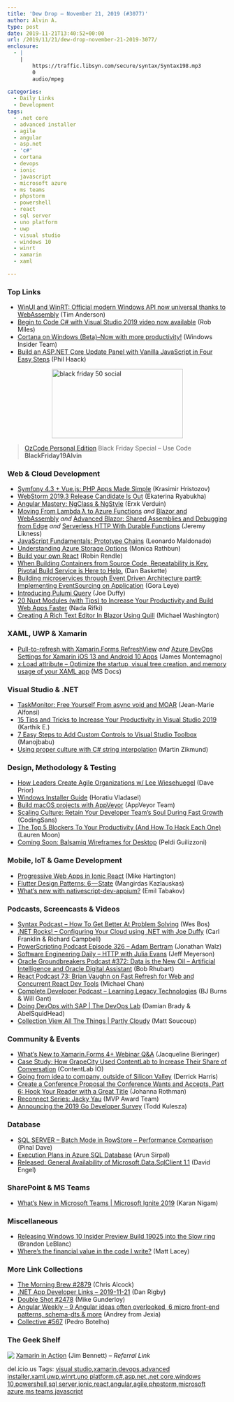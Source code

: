 ```yaml
---
title: 'Dew Drop – November 21, 2019 (#3077)'
author: Alvin A.
type: post
date: 2019-11-21T13:40:52+00:00
url: /2019/11/21/dew-drop-november-21-2019-3077/
enclosure:
  - |
    |
        https://traffic.libsyn.com/secure/syntax/Syntax198.mp3
        0
        audio/mpeg
        
categories:
  - Daily Links
  - Development
tags:
  - .net core
  - advanced installer
  - agile
  - angular
  - asp.net
  - 'c#'
  - cortana
  - devops
  - ionic
  - javascript
  - microsoft azure
  - ms teams
  - phpstorm
  - powershell
  - react
  - sql server
  - uno platform
  - uwp
  - visual studio
  - windows 10
  - winrt
  - xamarin
  - xaml

---
```

### <a name="top"></a>Top Links

  * <a href="https://www.theregister.co.uk/2019/11/20/winui_winrt_windows_api_webassembly/" target="_blank" rel="noopener noreferrer">WinUI and WinRT: Official modern Windows API now universal thanks to WebAssembly</a> (Tim Anderson)
  * <a href="https://www.robmiles.com/journal/2019/11/20/begin-to-code-c-with-visual-studio-2019-video-now-available" target="_blank" rel="noopener noreferrer">Begin to Code C# with Visual Studio 2019 video now available</a> (Rob Miles)
  * <a href="https://insider.windows.com/en-us/articles/cortana-windows-beta/" target="_blank" rel="noopener noreferrer">Cortana on Windows (Beta)–Now with more productivity!</a> (Windows Insider Team)
  * <a href="http://feeds.haacked.com/~r/haacked/~3/JzfTWCVbqSs/" target="_blank" rel="noopener noreferrer">Build an ASP.NET Core Update Panel with Vanilla JavaScript in Four Easy Steps</a> (Phil Haack)

<a href="https://shop.oz-code.com/Purchase#/personal/buypersonal" target="_blank" rel="noopener noreferrer"><img loading="lazy" decoding="async" width="300" height="158" title="black friday 50 social" style="margin: 0px auto 10px; border: 0px currentcolor; border-image: none; float: none; display: block; background-image: none;" alt="black friday 50 social" src="/wp-content/uploads/2019/11/black-friday-50-social.png" border="0" /></a>

> <a href="https://shop.oz-code.com/Purchase#/personal/buypersonal" target="_blank" rel="noopener noreferrer">OzCode Personal Edition</a> Black Friday Special &#8211; Use Code **BlackFriday19Alvin**

### <a name="web"></a>Web & Cloud Development

  * <a href="https://developer.okta.com/blog/2019/11/20/symfony-vue-php-apps-made-simple" target="_blank" rel="noopener noreferrer">Symfony 4.3 + Vue.js: PHP Apps Made Simple</a> (Krasimir Hristozov)
  * <a href="https://blog.jetbrains.com/webstorm/2019/11/webstorm-2019-3-rc-is-out/" target="_blank" rel="noopener noreferrer">WebStorm 2019.3 Release Candidate Is Out</a> (Ekaterina Ryabukha)
  * <a href="https://blog.angularindepth.com/angular-mastery-ngclass-ngstyle-e972dd580889?source=rss----e5ed704095b---4" target="_blank" rel="noopener noreferrer">Angular Mastery: NgClass & NgStyle</a> (Erxk Verduin)
  * <a href="https://www.codeproject.com/Articles/5251702/Moving-From-Lambda-to-Azure-Functions" target="_blank" rel="noopener noreferrer">Moving From Lambda ƛ to Azure Functions</a> _and_ <a href="https://www.codeproject.com/Articles/5251688/Blazor-and-WebAssembly" target="_blank" rel="noopener noreferrer">Blazor and WebAssembly</a> _and_ <a href="https://www.codeproject.com/Articles/5251686/Advanced-Blazor-Shared-Assemblies-and-Debugging-fr" target="_blank" rel="noopener noreferrer">Advanced Blazor: Shared Assemblies and Debugging from Edge</a> _and_ <a href="https://www.codeproject.com/Articles/5251685/Serverless-HTTP-With-Durable-Functions" target="_blank" rel="noopener noreferrer">Serverless HTTP With Durable Functions</a> (Jeremy Likness)
  * <a href="https://www.telerik.com/blogs/javascript-fundamentals-prototype-chains" target="_blank" rel="noopener noreferrer">JavaScript Fundamentals: Prototype Chains</a> (Leonardo Maldonado)
  * <a href="https://www.red-gate.com/simple-talk/cloud/cloud-data/understanding-azure-storage-options/" target="_blank" rel="noopener noreferrer">Understanding Azure Storage Options</a> (Monica Rathbun)
  * <a href="https://pomb.us/build-your-own-react/" target="_blank" rel="noopener noreferrer">Build your own React</a> (Robin Rendle)
  * <a href="https://content.pivotal.io/home-page/when-building-containers-from-source-code-repeatability-is-key-pivotal-build-service-is-here-to-help" target="_blank" rel="noopener noreferrer">When Building Containers from Source Code, Repeatability is Key. Pivotal Build Service is Here to Help.</a> (Dan Baskette)
  * <a href="http://logcorner.com/building-microservices-through-event-driven-architecture-part8-implementing-eventsourcing-on-application/" target="_blank" rel="noopener noreferrer">Building microservices through Event Driven Architecture part9: Implementing EventSourcing on Application</a> (Gora Leye)
  * <a href="https://www.pulumi.com/blog/query-kubernetes/" target="_blank" rel="noopener noreferrer">Introducing Pulumi Query</a> (Joe Duffy)
  * <a href="https://www.telerik.com/blogs/20-nuxt-modules-with-tips-to-increase-productivity-build-web-apps-faster" target="_blank" rel="noopener noreferrer">20 Nuxt Modules (with Tips) to Increase Your Productivity and Build Web Apps Faster</a> (Nada Rifki)
  * <a href="http://blazorhelpwebsite.com/Blog/tabid/61/EntryId/4364/Creating-A-Rich-Text-Editor-In-Blazor-Using-Quill.aspx" target="_blank" rel="noopener noreferrer">Creating A Rich Text Editor In Blazor Using Quill</a> (Michael Washington)



### <a name="silverlight"></a>XAML, UWP & Xamarin

  * <a href="https://devblogs.microsoft.com/xamarin/refreshview-xamarin-forms/" target="_blank" rel="noopener noreferrer">Pull-to-refresh with Xamarin.Forms RefreshView</a> _and_ <a href="https://montemagno.com/azure-devops-settings-for-xamarin-ios-13-and-android-10-apps/" target="_blank" rel="noopener noreferrer">Azure DevOps Settings for Xamarin iOS 13 and Android 10 Apps</a> (James Montemagno)
  * <a href="https://docs.microsoft.com/en-us/windows/uwp/xaml-platform/x-load-attribute" target="_blank" rel="noopener noreferrer">x:Load attribute &#8211; Optimize the startup, visual tree creation, and memory usage of your XAML app</a> (MS Docs)



### <a name="dotnet"></a>Visual Studio & .NET

  * <a href="https://www.sharpnado.com/task-monitor/" target="_blank" rel="noopener noreferrer">TaskMonitor: Free Yourself From async void and MOAR</a> (Jean-Marie Alfonsi)
  * <a href="https://www.syncfusion.com/blogs/post/15-tips-to-increase-your-productivity-in-visual-studio-2019.aspx" target="_blank" rel="noopener noreferrer">15 Tips and Tricks to Increase Your Productivity in Visual Studio 2019</a> (Karthik E.)
  * <a href="https://www.syncfusion.com/blogs/post/add-custom-controls-to-visual-studio-toolbox.aspx" target="_blank" rel="noopener noreferrer">7 Easy Steps to Add Custom Controls to Visual Studio Toolbox</a> (Manojbabu)
  * <a href="https://blog.mzikmund.com/2019/11/using-proper-culture-with-c-string-interpolation/" target="_blank" rel="noopener noreferrer">Using proper culture with C# string interpolation</a> (Martin Zikmund)



### <a name="design"></a>Design, Methodology & Testing

  * <a href="http://feedproxy.google.com/~r/LeadingAgile/~3/HGNGZxQ1gHw/" target="_blank" rel="noopener noreferrer">How Leaders Create Agile Organizations w/ Lee Wiesehuegel</a> (Dave Prior)
  * <a href="https://www.advancedinstaller.com/role-based-guide-to-windows-installer.html" target="_blank" rel="noopener noreferrer">Windows Installer Guide</a> (Horatiu Vladasel)
  * <a href="https://www.appveyor.com/blog/2019/11/20/build-macos-projects-with-appveyor/" target="_blank" rel="noopener noreferrer">Build macOS projects with AppVeyor</a> (AppVeyor Team)
  * <a href="http://codingsans.com/blog/scaling-culture" target="_blank" rel="noopener noreferrer">Scaling Culture: Retain Your Developer Team’s Soul During Fast Growth</a> (CodingSans)
  * <a href="https://blog.trello.com/productivity-blockers" target="_blank" rel="noopener noreferrer">The Top 5 Blockers To Your Productivity (And How To Hack Each One)</a> (Lauren Moon)
  * <a href="https://blog.balsamiq.com/wireframes-desktop-coming-soon/" target="_blank" rel="noopener noreferrer">Coming Soon: Balsamiq Wireframes for Desktop</a> (Peldi Guilizzoni)



### <a name="mobile"></a>Mobile, IoT & Game Development

  * <a href="https://ionicframework.com/blog/progressive-web-apps-in-ionic-react/" target="_blank" rel="noopener noreferrer">Progressive Web Apps in Ionic React</a> (Mike Hartington)
  * <a href="https://medium.com/flutter-community/flutter-design-patterns-6-state-be06cb05525c?source=rss----86fb29d7cc6a---4" target="_blank" rel="noopener noreferrer">Flutter Design Patterns: 6 — State</a> (Mangirdas Kazlauskas)
  * <a href="https://www.nativescript.org/blog/whats-new-with-nativescript-dev-appium" target="_blank" rel="noopener noreferrer">What&#8217;s new with nativescript-dev-appium?</a> (Emil Tabakov)



### <a name="podcasts"></a>Podcasts, Screencasts & Videos

  * <a href="https://traffic.libsyn.com/secure/syntax/Syntax198.mp3" target="_blank" rel="noopener noreferrer">Syntax Podcast &#8211; How To Get Better At Problem Solving</a> (Wes Bos)
  * <a href="http://www.dotnetrocks.com/default.aspx?ShowNum=1662" target="_blank" rel="noopener noreferrer">.NET Rocks! &#8211; Configuring Your Cloud using .NET with Joe Duffy</a> (Carl Franklin & Richard Campbell)
  * <a href="https://powershell.org/2019/11/episode-326-powerscripting-podcast-adam-bertram/" target="_blank" rel="noopener noreferrer">PowerScripting Podcast Episode 326 &#8211; Adam Bertram</a> (Jonathan Walz)
  * <a href="https://softwareengineeringdaily.com/2019/11/21/http-with-julia-evans/" target="_blank" rel="noopener noreferrer">Software Engineering Daily &#8211; HTTP with Julia Evans</a> (Jeff Meyerson)
  * <a href="http://feedproxy.google.com/~r/OtnArch2Arch/~3/dxndhPR4u5c/" target="_blank" rel="noopener noreferrer">Oracle Groundbreakers Podcast #372: Data is the New Oil &#8211; Artificial Intelligence and Oracle Digital Assistant</a> (Bob Rhubart)
  * <a href="http://reactpodcast.com/73" target="_blank" rel="noopener noreferrer">React Podcast 73: Brian Vaughn on Fast Refresh for Web and Concurrent React Dev Tools</a> (Michael Chan)
  * <a href="https://completedeveloperpodcast.com/episode-224/" target="_blank" rel="noopener noreferrer">Complete Developer Podcast &#8211; Learning Legacy Technologies</a> (BJ Burns & Will Gant)
  * <a href="https://channel9.msdn.com/Shows/DevOps-Lab/Doing-DevOps-with-SAP?WT.mc_id=DX_MVP4025064" target="_blank" rel="noopener noreferrer">Doing DevOps with SAP | The DevOps Lab</a> (Damian Brady & AbelSquidHead)
  * <a href="https://channel9.msdn.com/Shows/Partly-Cloudy/Collection-View-All-The-Things?WT.mc_id=DX_MVP4025064" target="_blank" rel="noopener noreferrer">Collection View All The Things | Partly Cloudy</a> (Matt Soucoup)



### <a name="events"></a>Community & Events

  * <a href="https://www.syncfusion.com/blogs/post/whats-new-to-xamarin-forms-4-webinar-qa.aspx" target="_blank" rel="noopener noreferrer">What’s New to Xamarin.Forms 4+ Webinar Q&A</a> (Jacqueline Bieringer)
  * <a href="https://developermedia.com/grapecity-case-study/" target="_blank" rel="noopener noreferrer">Case Study: How GrapeCity Used ContentLab to Increase Their Share of Conversation</a> (ContentLab IO)
  * <a href="https://content.pivotal.io/intersect/going-from-idea-to-company-outside-of-silicon-valley" target="_blank" rel="noopener noreferrer">Going from idea to company, outside of Silicon Valley</a> (Derrick Harris)
  * <a href="http://feedproxy.google.com/~r/ManagingProductDevelopment/~3/zZFTXShg7qk/" target="_blank" rel="noopener noreferrer">Create a Conference Proposal the Conference Wants and Accepts, Part 6: Hook Your Reader with a Great Title</a> (Johanna Rothman)
  * <a href="https://techcommunity.microsoft.com/t5/Microsoft-MVP-Award-Program-Blog/Reconnect-Series-Jacky-Yau/ba-p/1020821" target="_blank" rel="noopener noreferrer">Reconnect Series: Jacky Yau</a> (MVP Award Team)
  * <a href="https://blog.golang.org/survey2019" target="_blank" rel="noopener noreferrer">Announcing the 2019 Go Developer Survey</a> (Todd Kulesza)



### <a name="sql"></a>Database

  * <a href="https://blog.sqlauthority.com/2019/11/21/sql-server-batch-mode-in-rowstore-performance-comparison/" target="_blank" rel="noopener noreferrer">SQL SERVER – Batch Mode in RowStore – Performance Comparison</a> (Pinal Dave)
  * <a href="https://blobeater.blog/2019/11/20/execution-plans-in-azure-sql-database/" target="_blank" rel="noopener noreferrer">Execution Plans in Azure SQL Database</a> (Arun Sirpal)
  * <a href="https://techcommunity.microsoft.com/t5/SQL-Server/Released-General-Availability-of-Microsoft-Data-SqlClient-1-1/ba-p/1023028" target="_blank" rel="noopener noreferrer">Released: General Availability of Microsoft.Data.SqlClient 1.1</a> (David Engel)



### <a name="sp"></a>SharePoint & MS Teams

  * <a href="https://techcommunity.microsoft.com/t5/Microsoft-Teams-Blog/What-s-New-in-Microsoft-Teams-Microsoft-Ignite-2019/ba-p/937025" target="_blank" rel="noopener noreferrer">What’s New in Microsoft Teams | Microsoft Ignite 2019</a> (Karan Nigam)



### <a name="misc"></a>Miscellaneous

  * <a href="https://blogs.windows.com/windowsexperience/2019/11/20/releasing-windows-10-insider-preview-build-19025-into-the-slow-ring/?WT.mc_id=DX_MVP4025064" target="_blank" rel="noopener noreferrer">Releasing Windows 10 Insider Preview Build 19025 into the Slow ring</a> (Brandon LeBlanc)
  * <a href="http://feedproxy.google.com/~r/MattLacey/~3/aPtO-EbTRb8/wheres-financial-value-in-code-i-write.html" target="_blank" rel="noopener noreferrer">Where&#8217;s the financial value in the code I write?</a> (Matt Lacey)



### <a name="links"></a>More Link Collections

  * <a href="http://feedproxy.google.com/~r/ReflectivePerspective/~3/SaMIyBLmSIY/" target="_blank" rel="noopener noreferrer">The Morning Brew #2879</a> (Chris Alcock)
  * <a href="https://links.danrigby.com/2019/11/app-developer-links-2019-11-21/" target="_blank" rel="noopener noreferrer">.NET App Developer Links &#8211; 2019-11-21</a> (Dan Rigby)
  * <a href="https://afreshcup.com/home/2019/11/21/double-shot-2478.html" target="_blank" rel="noopener noreferrer">Double Shot #2478</a> (Mike Gunderloy)
  * <a href="http://www.angular-weekly.com/archive/210296" target="_blank" rel="noopener noreferrer">Angular Weekly &#8211; 9 Angular ideas often overlooked, 6 micro front-end patterns, schema-dts & more</a> (Andrey from Jexia)
  * <a href="http://feedproxy.google.com/~r/tympanus/~3/1c3nFqjEyhQ/" target="_blank" rel="noopener noreferrer">Collective #567</a> (Pedro Botelho)



### <a name="shelf"></a>The Geek Shelf

<a href="https://www.amazon.com/Xamarin-Action-Creating-native-cross-platform/dp/1617294381/?tag=amavin-20" target="_blank" rel="noopener noreferrer"><img decoding="async" align="left" style="margin: 0px 0px 10px; border: 0px currentcolor; border-image: none; float: left; display: inline; background-image: none;" src="https://m.media-amazon.com/images/I/41NR4ozUKfL._AC_UY218_ML3_.jpg" border="0" /></a>&nbsp;<a href="https://www.amazon.com/Xamarin-Action-Creating-native-cross-platform/dp/1617294381/?tag=amavin-20" target="_blank" rel="noopener noreferrer">Xamarin in Action</a> (Jim Bennett) &#8211; _Referral Link_











<div class="wlWriterEditableSmartContent" id="scid:77ECF5F8-D252-44F5-B4EB-D463C5396A79:3440ab85-0047-43ba-b69d-c7741ca67608" style="margin: 0px; padding: 0px; float: none; display: inline;">
  del.icio.us Tags: <a href="http://del.icio.us/popular/visual+studio" rel="tag">visual studio</a>,<a href="http://del.icio.us/popular/xamarin" rel="tag">xamarin</a>,<a href="http://del.icio.us/popular/devops" rel="tag">devops</a>,<a href="http://del.icio.us/popular/advanced+installer" rel="tag">advanced installer</a>,<a href="http://del.icio.us/popular/xaml" rel="tag">xaml</a>,<a href="http://del.icio.us/popular/uwp" rel="tag">uwp</a>,<a href="http://del.icio.us/popular/winrt" rel="tag">winrt</a>,<a href="http://del.icio.us/popular/uno+platform" rel="tag">uno platform</a>,<a href="http://del.icio.us/popular/c%23" rel="tag">c#</a>,<a href="http://del.icio.us/popular/asp.net" rel="tag">asp.net</a>,<a href="http://del.icio.us/popular/.net+core" rel="tag">.net core</a>,<a href="http://del.icio.us/popular/windows+10" rel="tag">windows 10</a>,<a href="http://del.icio.us/popular/powershell" rel="tag">powershell</a>,<a href="http://del.icio.us/popular/sql+server" rel="tag">sql server</a>,<a href="http://del.icio.us/popular/ionic" rel="tag">ionic</a>,<a href="http://del.icio.us/popular/react" rel="tag">react</a>,<a href="http://del.icio.us/popular/angular" rel="tag">angular</a>,<a href="http://del.icio.us/popular/agile" rel="tag">agile</a>,<a href="http://del.icio.us/popular/phpstorm" rel="tag">phpstorm</a>,<a href="http://del.icio.us/popular/microsoft+azure" rel="tag">microsoft azure</a>,<a href="http://del.icio.us/popular/ms+teams" rel="tag">ms teams</a>,<a href="http://del.icio.us/popular/javascript" rel="tag">javascript</a>
</div>